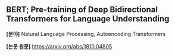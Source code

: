 ## BERT; Pre-training of Deep Bidirectional Transformers for Language Understanding

**[분야]** Natural Language Processing, Autoencoding Transformers

**[논문 원문]** https://arxiv.org/abs/1810.04805

